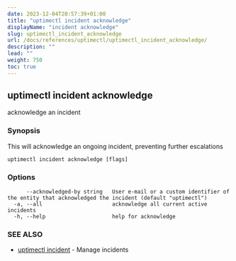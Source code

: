 ```yaml
---
date: 2023-12-04T20:57:39+01:00
title: "uptimectl incident acknowledge"
displayName: "incident acknowledge"
slug: uptimectl_incident_acknowledge
url: /docs/references/uptimectl/uptimectl_incident_acknowledge/
description: ""
lead: ""
weight: 750
toc: true
---
```

## uptimectl incident acknowledge

acknowledge an incident

### Synopsis

This will acknowledge an ongoing incident, preventing further escalations

```
uptimectl incident acknowledge [flags]
```

### Options

```
      --acknowledged-by string   User e-mail or a custom identifier of the entity that acknowledged the incident (default "uptimectl")
  -a, --all                      acknowledge all current active incidents
  -h, --help                     help for acknowledge
```

### SEE ALSO

* [uptimectl incident](/docs/references/uptimectl/uptimectl_incident/)	 - Manage incidents

